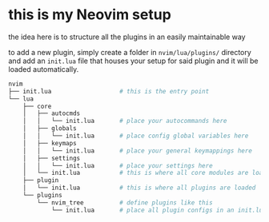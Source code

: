 # this is my Neovim setup

the idea here is to structure all the plugins in an easily maintainable way

to add a new plugin, simply create a folder in `nvim/lua/plugins/` directory
and add an `init.lua` file that houses your setup for said plugin and it will
be loaded automatically.

```bash
nvim
├── init.lua                   # this is the entry point
└── lua
    ├── core
    │   ├── autocmds
    │   │   └── init.lua       # place your autocommands here
    │   ├── globals
    │   │   └── init.lua       # place config global variables here
    │   ├── keymaps
    │   │   └── init.lua       # place your general keymappings here
    │   ├── settings
    │   │   └── init.lua       # place your settings here
    │   └── init.lua           # this is where all core modules are loaded
    ├── plugin
    │   └── init.lua           # this is where all plugins are loaded
    └── plugins
        └── nvim_tree          # define plugins like this
            └── init.lua       # place all plugin configs in an init.lua file like this
```
